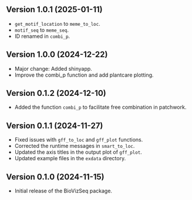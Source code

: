 ## Version 1.0.1 (2025-01-11)
 - `get_motif_location` to `meme_to_loc`.
 - `motif_seq` to `meme_seq`.
 - ID renamed in `combi_p`.

## Version 1.0.0 (2024-12-22)
 - Major change: Added shinyapp.
 - Improve the combi_p function and add plantcare plotting.

## Version 0.1.2 (2024-12-10)
 - Added the function `combi_p` to facilitate free combination in patchwork. 

## Version 0.1.1 (2024-11-27)
 - Fixed issues with `gff_to_loc` and `gff_plot` functions.
 - Corrected the runtime messages in `smart_to_loc`.
 - Updated the axis titles in the output plot of `gff_plot`.
 - Updated example files in the `exdata` directory.

## Version 0.1.0 (2024-11-15)
 - Initial release of the BioVizSeq package.
